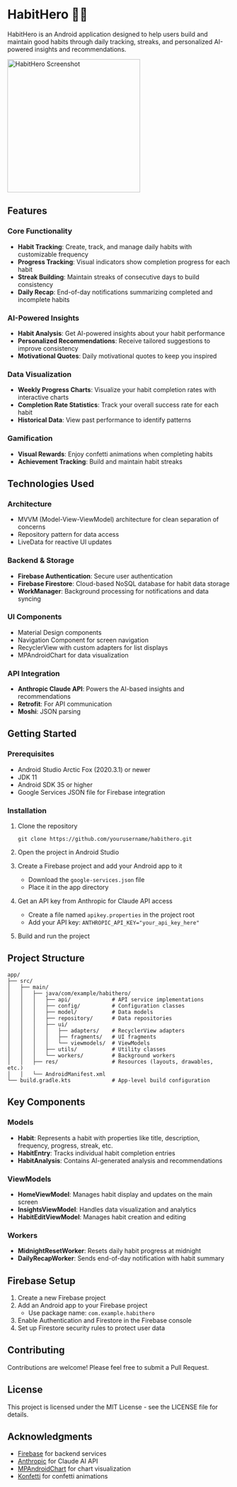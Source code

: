 # HabitHero 🦸‍♂️

HabitHero is an Android application designed to help users build and maintain good habits through daily tracking, streaks, and personalized AI-powered insights and recommendations.

<img src="screenshots/app_screenshot.png" alt="HabitHero Screenshot" width="300"/>

## Features

### Core Functionality
- **Habit Tracking**: Create, track, and manage daily habits with customizable frequency
- **Progress Tracking**: Visual indicators show completion progress for each habit
- **Streak Building**: Maintain streaks of consecutive days to build consistency
- **Daily Recap**: End-of-day notifications summarizing completed and incomplete habits

### AI-Powered Insights
- **Habit Analysis**: Get AI-powered insights about your habit performance
- **Personalized Recommendations**: Receive tailored suggestions to improve consistency
- **Motivational Quotes**: Daily motivational quotes to keep you inspired

### Data Visualization
- **Weekly Progress Charts**: Visualize your habit completion rates with interactive charts
- **Completion Rate Statistics**: Track your overall success rate for each habit
- **Historical Data**: View past performance to identify patterns

### Gamification
- **Visual Rewards**: Enjoy confetti animations when completing habits
- **Achievement Tracking**: Build and maintain habit streaks

## Technologies Used

### Architecture
- MVVM (Model-View-ViewModel) architecture for clean separation of concerns
- Repository pattern for data access
- LiveData for reactive UI updates

### Backend & Storage
- **Firebase Authentication**: Secure user authentication
- **Firebase Firestore**: Cloud-based NoSQL database for habit data storage
- **WorkManager**: Background processing for notifications and data syncing

### UI Components
- Material Design components
- Navigation Component for screen navigation
- RecyclerView with custom adapters for list displays
- MPAndroidChart for data visualization

### API Integration
- **Anthropic Claude API**: Powers the AI-based insights and recommendations
- **Retrofit**: For API communication
- **Moshi**: JSON parsing

## Getting Started

### Prerequisites
- Android Studio Arctic Fox (2020.3.1) or newer
- JDK 11
- Android SDK 35 or higher
- Google Services JSON file for Firebase integration

### Installation
1. Clone the repository
   ```
   git clone https://github.com/yourusername/habithero.git
   ```

2. Open the project in Android Studio

3. Create a Firebase project and add your Android app to it
   - Download the `google-services.json` file
   - Place it in the app directory

4. Get an API key from Anthropic for Claude API access
   - Create a file named `apikey.properties` in the project root
   - Add your API key: `ANTHROPIC_API_KEY="your_api_key_here"`

5. Build and run the project

## Project Structure

```
app/
├── src/
│   ├── main/
│   │   ├── java/com/example/habithero/
│   │   │   ├── api/             # API service implementations
│   │   │   ├── config/          # Configuration classes
│   │   │   ├── model/           # Data models
│   │   │   ├── repository/      # Data repositories
│   │   │   ├── ui/
│   │   │   │   ├── adapters/    # RecyclerView adapters
│   │   │   │   ├── fragments/   # UI fragments
│   │   │   │   └── viewmodels/  # ViewModels
│   │   │   ├── utils/           # Utility classes
│   │   │   └── workers/         # Background workers
│   │   ├── res/                 # Resources (layouts, drawables, etc.)
│   │   └── AndroidManifest.xml
└── build.gradle.kts             # App-level build configuration
```

## Key Components

### Models
- **Habit**: Represents a habit with properties like title, description, frequency, progress, streak, etc.
- **HabitEntry**: Tracks individual habit completion entries
- **HabitAnalysis**: Contains AI-generated analysis and recommendations

### ViewModels
- **HomeViewModel**: Manages habit display and updates on the main screen
- **InsightsViewModel**: Handles data visualization and analytics
- **HabitEditViewModel**: Manages habit creation and editing

### Workers
- **MidnightResetWorker**: Resets daily habit progress at midnight
- **DailyRecapWorker**: Sends end-of-day notification with habit summary

## Firebase Setup

1. Create a new Firebase project
2. Add an Android app to your Firebase project
   - Use package name: `com.example.habithero`
3. Enable Authentication and Firestore in the Firebase console
4. Set up Firestore security rules to protect user data

## Contributing

Contributions are welcome! Please feel free to submit a Pull Request.

## License

This project is licensed under the MIT License - see the LICENSE file for details.

## Acknowledgments

- [Firebase](https://firebase.google.com/) for backend services
- [Anthropic](https://www.anthropic.com/) for Claude AI API
- [MPAndroidChart](https://github.com/PhilJay/MPAndroidChart) for chart visualization
- [Konfetti](https://github.com/DanielMartinus/Konfetti) for confetti animations 